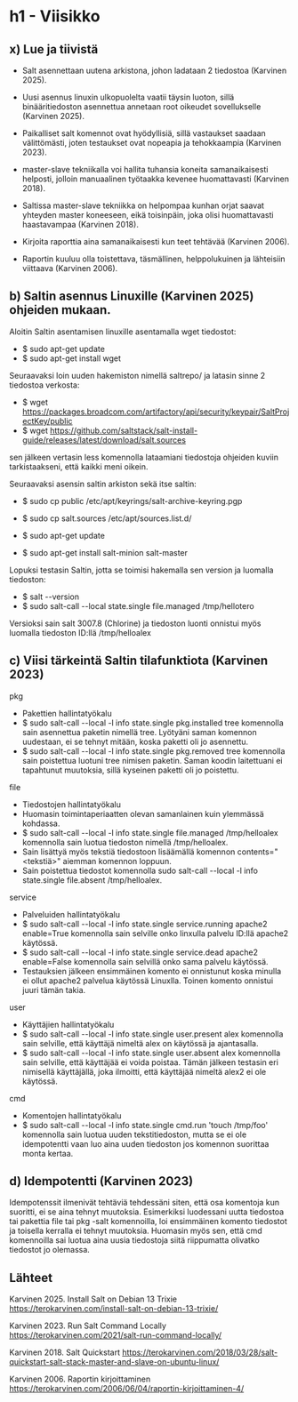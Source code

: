 # h1 - Viisikko

## x) Lue ja tiivistä

- Salt asennettaan uutena arkistona, johon ladataan 2 tiedostoa (Karvinen 2025).

- Uusi asennus linuxin ulkopuolelta vaatii täysin luoton, sillä binääritiedoston asennettua annetaan root oikeudet sovellukselle (Karvinen 2025).

- Paikalliset salt komennot ovat hyödyllisiä, sillä vastaukset saadaan välittömästi, joten testaukset ovat nopeapia ja tehokkaampia (Karvinen 2023).

- master-slave tekniikalla voi hallita tuhansia koneita samanaikaisesti helposti, jolloin manuaalinen työtaakka kevenee huomattavasti (Karvinen 2018).

- Saltissa master-slave tekniikka on helpompaa kunhan orjat saavat yhteyden master koneeseen, eikä toisinpäin, joka olisi huomattavasti haastavampaa (Karvinen 2018).

- Kirjoita raporttia aina samanaikaisesti kun teet tehtävää (Karvinen 2006).

- Raportin kuuluu olla toistettava, täsmällinen, helppolukuinen ja lähteisiin viittaava (Karvinen 2006).

## b) Saltin asennus Linuxille (Karvinen 2025) ohjeiden mukaan.

Aloitin Saltin asentamisen linuxille asentamalla wget tiedostot:

- $ sudo apt-get update
- $ sudo apt-get install wget

Seuraavaksi loin uuden hakemiston nimellä saltrepo/ ja latasin sinne 2 tiedostoa verkosta:

- $ wget https://packages.broadcom.com/artifactory/api/security/keypair/SaltProjectKey/public
- $ wget https://github.com/saltstack/salt-install-guide/releases/latest/download/salt.sources

sen jälkeen vertasin less komennolla lataamiani tiedostoja ohjeiden kuviin tarkistaakseni, että kaikki meni oikein.

Seuraavaksi asensin saltin arkiston sekä itse saltin:

- $ sudo cp public /etc/apt/keyrings/salt-archive-keyring.pgp
- $ sudo cp salt.sources /etc/apt/sources.list.d/

- $ sudo apt-get update
- $ sudo apt-get install salt-minion salt-master

Lopuksi testasin Saltin, jotta se toimisi hakemalla sen version ja luomalla tiedoston:

- $ salt --version
- $ sudo salt-call --local state.single file.managed /tmp/hellotero

Versioksi sain salt 3007.8 (Chlorine) ja tiedoston luonti onnistui myös luomalla tiedoston ID:llä /tmp/helloalex

## c) Viisi tärkeintä Saltin tilafunktiota (Karvinen 2023)

pkg
- Pakettien hallintatyökalu
- $ sudo salt-call --local -l info state.single pkg.installed tree komennolla sain asennettua paketin nimellä tree. Lyötyäni saman komennon uudestaan, ei se tehnyt mitään, koska paketti oli jo asennettu.
- $ sudo salt-call --local -l info state.single pkg.removed tree komennolla sain poistettua luotuni tree nimisen paketin. Saman koodin laitettuani ei tapahtunut muutoksia, sillä kyseinen paketti oli jo poistettu.

file
- Tiedostojen hallintatyökalu
- Huomasin toimintaperiaatten olevan samanlainen kuin ylemmässä kohdassa.
- $ sudo salt-call --local -l info state.single file.managed /tmp/helloalex komennolla sain luotua tiedoston nimellä /tmp/helloalex.
- Sain lisättyä myös tekstiä tiedostoon lisäämällä komennon contents="<tekstiä>" aiemman komennon loppuun.
- Sain poistettua tiedostot komennolla sudo salt-call --local -l info state.single file.absent /tmp/helloalex.

service
- Palveluiden hallintatyökalu
- $ sudo salt-call --local -l info state.single service.running apache2 enable=True komennolla sain selville onko linxulla palvelu ID:llä apache2 käytössä.
- $ sudo salt-call --local -l info state.single service.dead apache2 enable=False komennolla sain selvillä onko sama palvelu käytössä.
- Testauksien jälkeen ensimmäinen komento ei onnistunut koska minulla ei ollut apache2 palvelua käytössä Linuxlla. Toinen komento onnistui juuri tämän takia.

user
- Käyttäjien hallintatyökalu
- $ sudo salt-call --local -l info state.single user.present alex komennolla sain selville, että käyttäjä nimeltä alex on käytössä ja ajantasalla.
- $ sudo salt-call --local -l info state.single user.absent alex komennolla sain selville, että käyttäjää ei voida poistaa. Tämän jälkeen testasin eri nimisellä käyttäjällä, joka ilmoitti, että käyttäjää nimeltä alex2 ei ole käytössä.

cmd
- Komentojen hallintatyökalu
- $ sudo salt-call --local -l info state.single cmd.run 'touch /tmp/foo' komennolla sain luotua uuden tekstitiedoston, mutta se ei ole idempotentti vaan luo aina uuden tiedoston jos komennon suorittaa monta kertaa.

## d) Idempotentti (Karvinen 2023)
Idempotenssit ilmenivät tehtäviä tehdessäni siten, että osa komentoja kun suoritti, ei se aina tehnyt muutoksia. Esimerkiksi luodessani uutta tiedostoa tai pakettia file tai pkg -salt komennoilla, loi ensimmäinen komento tiedostot ja toisella kerralla ei tehnyt muutoksia. Huomasin myös sen, että cmd komennoilla sai luotua aina uusia tiedostoja siitä riippumatta olivatko tiedostot jo olemassa.


## Lähteet

Karvinen 2025. Install Salt on Debian 13 Trixie https://terokarvinen.com/install-salt-on-debian-13-trixie/

Karvinen 2023. Run Salt Command Locally https://terokarvinen.com/2021/salt-run-command-locally/

Karvinen 2018. Salt Quickstart https://terokarvinen.com/2018/03/28/salt-quickstart-salt-stack-master-and-slave-on-ubuntu-linux/

Karvinen 2006. Raportin kirjoittaminen https://terokarvinen.com/2006/06/04/raportin-kirjoittaminen-4/

